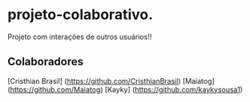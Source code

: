 # projeto-colaborativo.
Projeto com interações de outros usuários!!
## Colaboradores
[Cristhian Brasil] (https://github.com/CristhianBrasil)
[Maiatog] (https://github.com/Maiatog)
[Kayky] (https://github.com/kaykysousa1)
